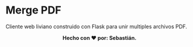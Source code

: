 # Merge PDF

Cliente web liviano construido con Flask para unir multiples archivos PDF.

<p align="center">
  <b>Hecho con &#10084; por: Sebastián. </b>
</p>
